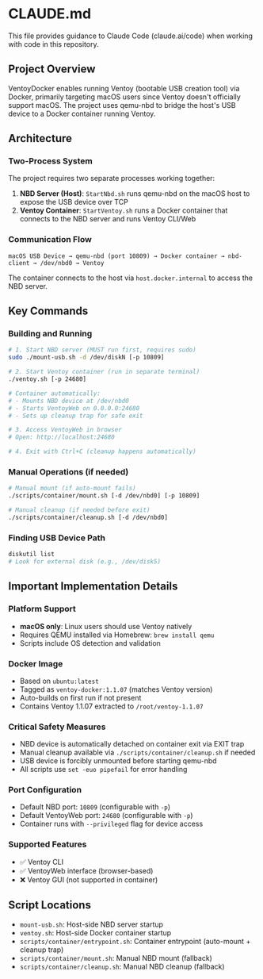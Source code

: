 # CLAUDE.md

This file provides guidance to Claude Code (claude.ai/code) when working with code in this repository.

## Project Overview

VentoyDocker enables running Ventoy (bootable USB creation tool) via Docker, primarily targeting macOS users since Ventoy doesn't officially support macOS. The project uses qemu-nbd to bridge the host's USB device to a Docker container running Ventoy.

## Architecture

### Two-Process System
The project requires two separate processes working together:

1. **NBD Server (Host)**: `StartNbd.sh` runs qemu-nbd on the macOS host to expose the USB device over TCP
2. **Ventoy Container**: `StartVentoy.sh` runs a Docker container that connects to the NBD server and runs Ventoy CLI/Web

### Communication Flow
```
macOS USB Device → qemu-nbd (port 10809) → Docker container → nbd-client → /dev/nbd0 → Ventoy
```

The container connects to the host via `host.docker.internal` to access the NBD server.

## Key Commands

### Building and Running
```bash
# 1. Start NBD server (MUST run first, requires sudo)
sudo ./mount-usb.sh -d /dev/diskN [-p 10809]

# 2. Start Ventoy container (run in separate terminal)
./ventoy.sh [-p 24680]

# Container automatically:
# - Mounts NBD device at /dev/nbd0
# - Starts VentoyWeb on 0.0.0.0:24680
# - Sets up cleanup trap for safe exit

# 3. Access VentoyWeb in browser
# Open: http://localhost:24680

# 4. Exit with Ctrl+C (cleanup happens automatically)
```

### Manual Operations (if needed)
```bash
# Manual mount (if auto-mount fails)
./scripts/container/mount.sh [-d /dev/nbd0] [-p 10809]

# Manual cleanup (if needed before exit)
./scripts/container/cleanup.sh [-d /dev/nbd0]
```

### Finding USB Device Path
```bash
diskutil list
# Look for external disk (e.g., /dev/disk5)
```

## Important Implementation Details

### Platform Support
- **macOS only**: Linux users should use Ventoy natively
- Requires QEMU installed via Homebrew: `brew install qemu`
- Scripts include OS detection and validation

### Docker Image
- Based on `ubuntu:latest`
- Tagged as `ventoy-docker:1.1.07` (matches Ventoy version)
- Auto-builds on first run if not present
- Contains Ventoy 1.1.07 extracted to `/root/ventoy-1.1.07`

### Critical Safety Measures
- NBD device is automatically detached on container exit via EXIT trap
- Manual cleanup available via `./scripts/container/cleanup.sh` if needed
- USB device is forcibly unmounted before starting qemu-nbd
- All scripts use `set -euo pipefail` for error handling

### Port Configuration
- Default NBD port: `10809` (configurable with `-p`)
- Default VentoyWeb port: `24680` (configurable with `-p`)
- Container runs with `--privileged` flag for device access

### Supported Features
- ✅ Ventoy CLI
- ✅ VentoyWeb interface (browser-based)
- ❌ Ventoy GUI (not supported in container)

## Script Locations
- `mount-usb.sh`: Host-side NBD server startup
- `ventoy.sh`: Host-side Docker container startup
- `scripts/container/entrypoint.sh`: Container entrypoint (auto-mount + cleanup trap)
- `scripts/container/mount.sh`: Manual NBD mount (fallback)
- `scripts/container/cleanup.sh`: Manual NBD cleanup (fallback)
